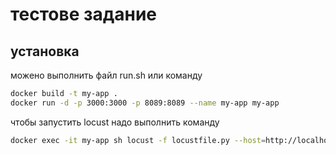 # тестове задание
## установка
можено выполнить файл run.sh или команду 
```sh
docker build -t my-app .
docker run -d -p 3000:3000 -p 8089:8089 --name my-app my-app
```
чтобы запустить locust надо выполнить команду 
```sh
docker exec -it my-app sh locust -f locustfile.py --host=http://localhost:3000
```
